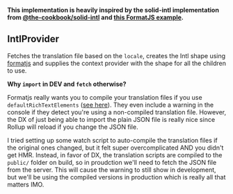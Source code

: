 **This implementation is heavily inspired by the solid-intl implementation from [@the-cookbook/solid-intl](https://github.com/the-cookbook/solid-intl) and [this FormatJS example](https://github.com/formatjs/formatjs/blob/main/packages/react-intl/examples/StaticTypeSafetyAndCodeSplitting/intlHelpers.tsx).**

## IntlProvider

Fetches the translation file based on the `locale`, creates the Intl shape using [formatjs](https://formatjs.io/) and supplies the context provider with the shape for all the children to use.

**Why `import` in DEV and `fetch` otherwise?**

Formatjs really wants you to compile your translation files if you use `defaultRichTextElements` ([see here](https://formatjs.io/docs/tooling/cli/#compilation)). They even include a warning in the console if they detect you're using a non-compiled translation file. However, the DX of just being able to import the plain JSON file is really nice since Rollup will reload if you change the JSON file.

I tried setting up some watch script to auto-compile the translation files if the original ones changed, but it felt super overcomplicated AND you didn't get HMR. Instead, in favor of DX, the translation scripts are compiled to the `public/` folder on build, so in proudction we'll need to fetch the JSON file from the server. This will cause the warning to still show in development, but we'll be using the compiled versions in production which is really all that matters IMO.
